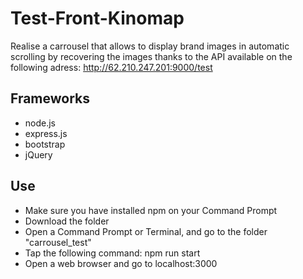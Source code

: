 # Test-Front-Kinomap

Realise a carrousel that allows to display brand images in automatic scrolling by recovering the images thanks to the API available on the following adress: 
http://62.210.247.201:9000/test

## Frameworks

* node.js
* express.js
* bootstrap
* jQuery

## Use

* Make sure you have installed npm on your Command Prompt
* Download the folder
* Open a Command Prompt or Terminal, and go to the folder "carrousel_test"
* Tap the following command: npm run start
* Open a web browser and go to localhost:3000
